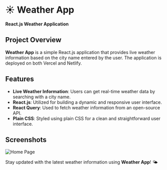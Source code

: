 # ☀️ Weather App

**React.js Weather Application**

## Project Overview

**Weather App** is a simple React.js application that provides live weather information based on the city name entered by the user. The application is deployed on both Vercel and Netlify.

## Features

- **Live Weather Information**: Users can get real-time weather data by searching with a city name.
- **React.js**: Utilized for building a dynamic and responsive user interface.
- **React Query**: Used to fetch weather information from an open-source API.
- **Plain CSS**: Styled using plain CSS for a clean and straightforward user interface.

## Screenshots
![Home Page](https://github.com/user-attachments/assets/a2458c65-8a8f-4d97-a596-e6aa59c0156e)


Stay updated with the latest weather information using **Weather App**! 🌤️
